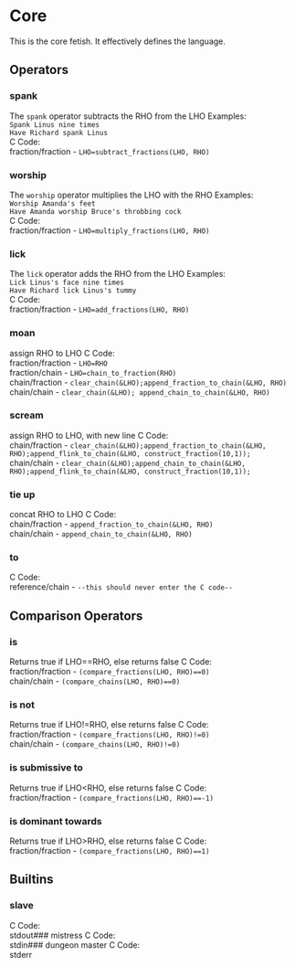 # Core
This is the core fetish. It effectively defines the language.
## Operators
### spank
The `spank` operator subtracts the RHO from the LHO
Examples:  
`Spank Linus nine times`  
`Have Richard spank Linus`  
C Code:  
fraction/fraction - `LHO=subtract_fractions(LHO, RHO)`  
### worship
The `worship` operator multiplies the LHO with the RHO
Examples:  
`Worship Amanda's feet`  
`Have Amanda worship Bruce's throbbing cock`  
C Code:  
fraction/fraction - `LHO=multiply_fractions(LHO, RHO)`  
### lick
The `lick` operator adds the RHO from the LHO
Examples:  
`Lick Linus's face nine times`  
`Have Richard lick Linus's tummy`  
C Code:  
fraction/fraction - `LHO=add_fractions(LHO, RHO)`  
### moan
assign RHO to LHO
C Code:  
fraction/fraction - `LHO=RHO`  
fraction/chain - `LHO=chain_to_fraction(RHO)`  
chain/fraction - `clear_chain(&LHO);append_fraction_to_chain(&LHO, RHO)`  
chain/chain - `clear_chain(&LHO); append_chain_to_chain(&LHO, RHO)`  
### scream
assign RHO to LHO, with new line
C Code:  
chain/fraction - `clear_chain(&LHO);append_fraction_to_chain(&LHO, RHO);append_flink_to_chain(&LHO, construct_fraction(10,1));`  
chain/chain - `clear_chain(&LHO);append_chain_to_chain(&LHO, RHO);append_flink_to_chain(&LHO, construct_fraction(10,1));`  
### tie up
concat RHO to LHO
C Code:  
chain/fraction - `append_fraction_to_chain(&LHO, RHO)`  
chain/chain - `append_chain_to_chain(&LHO, RHO)`  
### to
C Code:  
reference/chain - `--this should never enter the C code--`  
## Comparison Operators
### is
Returns true if LHO==RHO, else returns false
C Code:  
fraction/fraction - `(compare_fractions(LHO, RHO)==0)`  
chain/chain - `(compare_chains(LHO, RHO)==0)`  
### is not
Returns true if LHO!=RHO, else returns false
C Code:  
fraction/fraction - `(compare_fractions(LHO, RHO)!=0)`  
chain/chain - `(compare_chains(LHO, RHO)!=0)`  
### is submissive to
Returns true if LHO<RHO, else returns false
C Code:  
fraction/fraction - `(compare_fractions(LHO, RHO)==-1)`  
### is dominant towards
Returns true if LHO>RHO, else returns false
C Code:  
fraction/fraction - `(compare_fractions(LHO, RHO)==1)`  
## Builtins
### slave
C Code:  
stdout### mistress
C Code:  
stdin### dungeon master
C Code:  
stderr